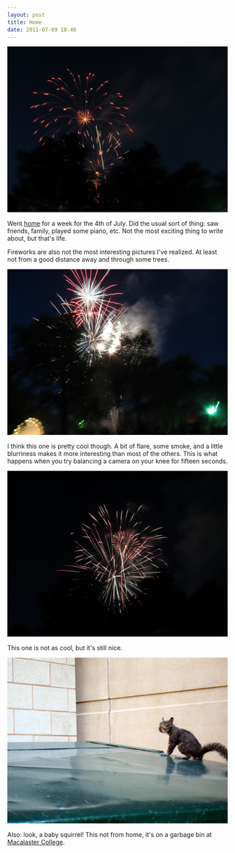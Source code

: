 ```yaml
---
layout: post
title: Home
date: 2011-07-09 18:40
---
```


![Fireworks](/photo/2011/07/08/IMG_3864.JPG)

Went [home](http://en.wikipedia.org/wiki/DeKalb,_IL) for a week for the 4th of July. Did the usual sort of thing: saw friends, family, played some piano, etc. Not the most exciting thing to write about, but that's life.

Fireworks are also not the most interesting pictures I've realized. At least not from a good distance away and through some trees.

![Fireworks everywhere](/photo/2011/07/08/IMG_3866.JPG)

I think this one is pretty cool though. A bit of flare, some smoke, and a little blurriness makes it more interesting than most of the others. This is what happens when you try balancing a camera on your knee for fifteen seconds.

![Fireworks](/photo/2011/07/08/IMG_3873.JPG)

This one is not as cool, but it's still nice.

![Baby Squirrel](/photo/2011/07/08/IMG_3836.JPG)

Also: look, a baby squirrel! This not from home, it's on a garbage bin at [Macalaster College](http://en.wikipedia.org/wiki/Macalaster_College).
